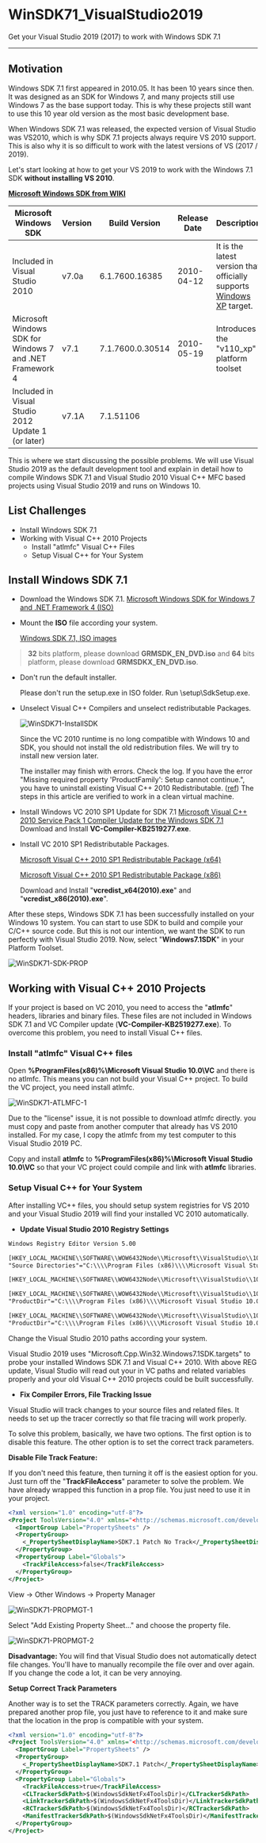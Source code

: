 # WinSDK71_VisualStudio2019
Get your Visual Studio 2019 (2017) to work with Windows SDK 7.1

------

## Motivation

Windows SDK 7.1 first appeared in 2010.05. It has been 10 years since then. It was designed as an SDK for Windows 7, and many projects still use Windows 7 as the base support today. This is why these projects still want to use this 10 year old version as the most basic development base.

When Windows SDK 7.1 was released, the expected version of Visual Studio was VS2010, which is why SDK 7.1 projects always require VS 2010 support. This is also why it is so difficult to work with the latest versions of VS (2017 / 2019).

Let's start looking at how to get your VS 2019 to work with the Windows 7.1 SDK **without installing VS 2010**.

[**Microsoft Windows SDK from WIKI**](https://en.wikipedia.org/wiki/Microsoft_Windows_SDK)

| Microsoft Windows SDK                                    | Version | Build Version    | Release Date | Description                                                  |
| -------------------------------------------------------- | ------- | ---------------- | ------------ | ------------------------------------------------------------ |
| Included in Visual Studio 2010                           | v7.0a   | 6.1.7600.16385   | 2010-04-12   | It is the latest version that officially supports [Windows XP](https://en.wikipedia.org/wiki/Windows_XP) target. |
| Microsoft Windows SDK for Windows 7 and .NET Framework 4 | v7.1    | 7.1.7600.0.30514 | 2010-05-19   | Introduces the "v110_xp" platform toolset                    |
| Included in Visual Studio 2012 Update 1 (or later)       | v7.1A   | 7.1.51106        |              |                                                              |

This is where we start discussing the possible problems. We will use Visual Studio 2019 as the default development tool and explain in detail how to compile Windows SDK 7.1 and Visual Studio 2010 Visual C++ MFC based projects using Visual Studio 2019 and runs on Windows 10.

## List Challenges

* Install Windows SDK 7.1
* Working with Visual C++ 2010 Projects
  * Install "atlmfc" Visual C++ Files
  * Setup Visual C++ for Your System



## Install Windows SDK 7.1

- Download the Windows SDK 7.1. [Microsoft Windows SDK for Windows 7 and .NET Framework 4 (ISO)](https://www.microsoft.com/en-us/download/confirmation.aspx?id=8442)

- Mount the **ISO** file according your system.

  [Windows SDK 7.1, ISO images](https://www.notion.so/44cd9698b57644108246b19bb35658d4)

> **32** bits platform, please download **GRMSDK_EN_DVD.iso** and **64** bits platform, please download **GRMSDKX_EN_DVD.iso**.

- Don't run the default installer.

  Please don't run the setup.exe in ISO folder. Run \setup\SdkSetup.exe.

- Unselect Visual C++ Compilers and unselect redistributable Packages.

  ![WinSDK71-InstallSDK](/Artwork/InstallSDK71.gif?raw=true "Install Windows SDK 7.1")

  Since the VC 2010 runtime is no long compatible with Windows 10 and SDK, you should not install the old redistribution files. We will try to install new version later.

  The installer may finish with errors. Check the log. If you have the error "Missing required property 'ProductFamily': Setup cannot continue.", you have to uninstall existing Visual C++ 2010 Redistributable. ([ref](https://stackoverflow.com/a/23032807/746461)) The steps in this article are verified to work in a clean virtual machine.

- Install Windows VC 2010 SP1 Update for SDK 7.1 [Microsoft Visual C++ 2010 Service Pack 1 Compiler Update for the Windows SDK 7.1](https://www.microsoft.com/en-US/download/details.aspx?id=4422) Download and Install **VC-Compiler-KB2519277.exe**.

- Install VC 2010 SP1 Redistributable Packages.

  [Microsoft Visual C++ 2010 SP1 Redistributable Package (x64)](http://www.microsoft.com/en-US/download/details.aspx?id=13523)

  [Microsoft Visual C++ 2010 SP1 Redistributable Package (x86)](https://www.microsoft.com/en-US/download/details.aspx?id=8328)

  Download and Install "**vcredist_x64(2010).exe**" and "**vcredist_x86(2010).exe**".

After these steps, Windows SDK 7.1 has been successfully installed on your Windows 10 system. You can start to use SDK to build and compile your C/C++ source code.  But this is not our intention, we want the SDK to run perfectly with Visual Studio 2019. Now, select "**Windows7.1SDK**" in your Platform Toolset.

![WinSDK71-SDK-PROP](/Artwork/SDK71_prop.png?raw=true "Visual Studio SDK")

## Working with Visual C++ 2010 Projects

If your project is based on VC 2010, you need to access the  "**atlmfc**" headers, libraries and binary files. These files are not included in Windows SDK 7.1 and VC Compiler update (**VC-Compiler-KB2519277.exe**).  To overcome this problem, you need to install Visual C++ files.

### Install "atlmfc" Visual C++ files

Open **%ProgramFiles(x86)%\Microsoft Visual Studio 10.0\VC** and there is no atlmfc. This means you can not build your Visual C++ project. To build the VC project, you need install atlmfc.

![WinSDK71-ATLMFC-1](/Artwork/Install_atlmfc_1.png?raw=true "Select atlmfc file")

Due to the "license" issue, it is not possible to download atlmfc directly. you must copy and paste from another computer that already has VS 2010 installed. For my case, I copy the atlmfc from my test computer to this Visual Studio 2019 PC.

Copy and install **atlmfc** to **%ProgramFiles(x86)%\Microsoft Visual Studio 10.0\VC** so that your VC project could compile and link with **atlmfc** libraries.

### Setup Visual C++ for Your System

After installing VC++ files, you should setup system registries for VS 2010 and your Visual Studio 2019 will find your installed VC 2010 automatically.

- **Update Visual Studio 2010 Registry Settings**

```xml
Windows Registry Editor Version 5.00

[HKEY_LOCAL_MACHINE\\SOFTWARE\\WOW6432Node\\Microsoft\\VisualStudio\\10.0]
"Source Directories"="C:\\\\Program Files (x86)\\\\Microsoft Visual Studio 10.0\\\\VC\\\\crt\\\\src\\\\;;;"

[HKEY_LOCAL_MACHINE\\SOFTWARE\\WOW6432Node\\Microsoft\\VisualStudio\\10.0\\Setup]

[HKEY_LOCAL_MACHINE\\SOFTWARE\\WOW6432Node\\Microsoft\\VisualStudio\\10.0\\Setup\\VC]
"ProductDir"="C:\\\\Program Files (x86)\\\\Microsoft Visual Studio 10.0\\\\VC\\\\"

[HKEY_LOCAL_MACHINE\\SOFTWARE\\WOW6432Node\\Microsoft\\VisualStudio\\10.0\\Setup\\VS]
"ProductDir"="C:\\\\Program Files (x86)\\\\Microsoft Visual Studio 10.0\\\\"
```

Change the Visual Studio 2010 paths according your system.

Visual Studio 2019 uses "Microsoft.Cpp.Win32.Windows7.1SDK.targets" to probe your installed Windows SDK 7.1 and Visual C++ 2010. With above REG update, Visual Studio will read out your in VC paths and related variables properly and your old Visual C++ 2010 projects could be built successfully.

- **Fix Compiler Errors, File Tracking Issue**

Visual Studio will track changes to your source files and related files. It needs to set up the tracer correctly so that file tracing will work properly.

To solve this problem, basically, we have two options. The first option is to disable this feature. The other option is to set the correct track parameters.

**Disable File Track Feature:**

If you don't need this feature, then turning it off is the easiest option for you. Just turn off the "**TrackFileAccess**" parameter to solve the problem. We have already wrapped this function in a prop file. You just need to use it in your project.

```xml
<?xml version="1.0" encoding="utf-8"?>
<Project ToolsVersion="4.0" xmlns="<http://schemas.microsoft.com/developer/msbuild/2003>">
  <ImportGroup Label="PropertySheets" />
  <PropertyGroup>
    <_PropertySheetDisplayName>SDK7.1 Patch No Track</_PropertySheetDisplayName>
  </PropertyGroup>
  <PropertyGroup Label="Globals">
    <TrackFileAccess>false</TrackFileAccess>
  </PropertyGroup>
</Project>
```

View → Other Windows → Property Manager

![WinSDK71-PROPMGT-1](/Artwork/propmgt_1.png?raw=true "Select Property Manager")

Select "Add Existing Property Sheet..." and choose the  property file.

![WinSDK71-PROPMGT-2](/Artwork/propmgt_2.png?raw=true "Select Property File")

**Disadvantage:** You will find that Visual Studio does not automatically detect file changes. You'll have to manually recompile the file over and over again. If you change the code a lot, it can be very annoying.

**Setup Correct Track Parameters**

Another way is to set the TRACK parameters correctly. Again, we have prepared another prop file, you just have to reference to it and make sure that the location in the prop is compatible with your system.

```xml
<?xml version="1.0" encoding="utf-8"?>
<Project ToolsVersion="4.0" xmlns="<http://schemas.microsoft.com/developer/msbuild/2003>">
  <ImportGroup Label="PropertySheets" />
  <PropertyGroup>
    <_PropertySheetDisplayName>SDK7.1 Patch</_PropertySheetDisplayName>
  </PropertyGroup>
  <PropertyGroup Label="Globals">
    <TrackFileAccess>true</TrackFileAccess>
    <CLTrackerSdkPath>$(WindowsSdkNetFx4ToolsDir)</CLTrackerSdkPath>
    <LinkTrackerSdkPath>$(WindowsSdkNetFx4ToolsDir)</LinkTrackerSdkPath>
    <RCTrackerSdkPath>$(WindowsSdkNetFx4ToolsDir)</RCTrackerSdkPath>
    <ManifestTrackerSdkPath>$(WindowsSdkNetFx4ToolsDir)</ManifestTrackerSdkPath>	
  </PropertyGroup>
</Project>
```

